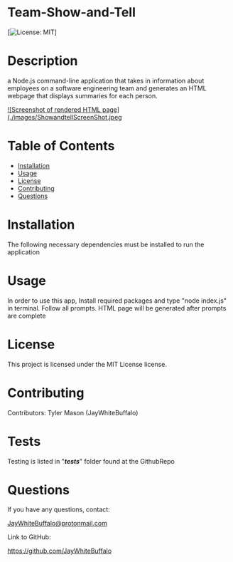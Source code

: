 
# Team-Show-and-Tell
[![License: MIT](https://img.shields.io/badge/License-MIT-yellow.svg)]
# Description
a Node.js command-line application that takes in information about employees on a software engineering team and generates an HTML webpage that displays summaries for each person. 

[![Screenshot of rendered HTML page](./images/ShowandtellScreenShot.jpeg](https://drive.google.com/file/d/1B_CvY9zPRg4pUacgPJDGvSKAUjAOHu4R/view "team-show-and-tell Walkthrough")
# Table of Contents
* [Installation](#installation)
* [Usage](#usage)
* [License](#license)
* [Contributing](#contributing)
* [Questions](#questions)
# Installation
The following necessary dependencies must be installed to run the application
# Usage
In order to use this app, Install required packages and type "node index.js" in terminal. Follow all prompts. HTML page will be generated after prompts are complete
# License
This project is licensed under the MIT License license.
# Contributing
Contributors: Tyler Mason (JayWhiteBuffalo)
# Tests
Testing is listed in "___tests___" folder found at the GithubRepo
# Questions
If you have any questions, contact:

 JayWhiteBuffalo@protonmail.com

 Link to GitHub:

https://github.com/JayWhiteBuffalo

